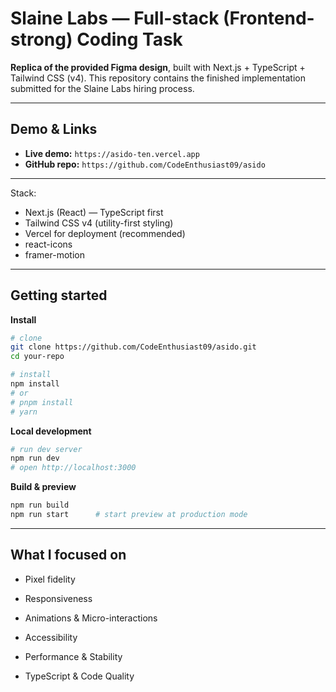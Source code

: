 # Slaine Labs — Full-stack (Frontend-strong) Coding Task

**Replica of the provided Figma design**, built with Next.js + TypeScript + Tailwind CSS (v4). This repository contains the finished implementation submitted for the Slaine Labs hiring process.

---

## Demo & Links

* **Live demo:** `https://asido-ten.vercel.app`
* **GitHub repo:** `https://github.com/CodeEnthusiast09/asido`

---

Stack:

* Next.js (React) — TypeScript first
* Tailwind CSS v4 (utility-first styling)
* Vercel for deployment (recommended)
* react-icons
* framer-motion

---

## Getting started

**Install**

```bash
# clone
git clone https://github.com/CodeEnthusiast09/asido.git
cd your-repo

# install
npm install
# or
# pnpm install
# yarn
```

**Local development**

```bash
# run dev server
npm run dev
# open http://localhost:3000
```

**Build & preview**

```bash
npm run build
npm run start      # start preview at production mode
```

---

## What I focused on

* Pixel fidelity

* Responsiveness

* Animations & Micro-interactions

* Accessibility

* Performance & Stability

* TypeScript & Code Quality

